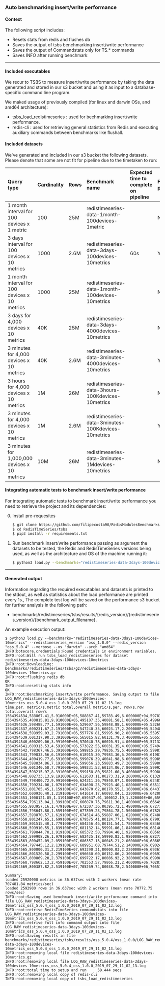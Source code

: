 
### Auto benchmarking insert/write performance

#### Context

The following script includes:
- Resets stats from redis and flushes db
- Saves the output of tsbs benchmarking insert/write performance
- Saves the output of Commandstats only for TS.* commands
- Saves INFO after running benchmark

-------
#### Included executables

We recur to TSBS to measure insert/write performance by taking the data generated and stored in our s3 bucket and using it as input to a database-specific command
line program.
 
 We maked usage of previously compiled (for linux and darwin OSs, and amd64 architecture):

- tsbs_load_redistimeseries : used for bechmarking insert/write performance.
- redis-cli  : used for retrieving general statistics from Redis and executing auxiliary commands between benchmarks like flushall.


#### Included datasets

We've generated and included in our s3 bucket the following datasets. Please denote that some are not fit for pipeline due to the timetaken to run:

|Query type|Cardinality|Rows|Benchmark name| Expected time to complete on pipeline | Fit for pipeline?
|:---|:---|:---|:---|:---|:---|
|1 month interval for 100 devices x 1 metric| 100 | 25M | redistimeseries-data-1month-100devices-1metric | | No
|3 days interval for 100 devices x 10 metrics| 1000 | 2.6M | redistimeseries-data-3days-100devices-10metrics | 60s | Yes
|1 month interval for 100 devices x 10 metrics| 1000 | 25M | redistimeseries-data-1month-100devices-10metrics | | No
|3 days for 4,000 devices x 10 metrics| 40K | 25M | redistimeseries-data-3days-4000devices-10metrics| | No
|3 minutes for 4,000 devices x 10 metrics| 40K | 2.6M | redistimeseries-data-3minutes-4000devices-10metrics| | Yes
|3 hours for 4,000 devices x 10 metrics| 1M | 26M | redistimeseries-data-3hours-100Kdevices-10metrics| | No
|3 minutes for 4,000 devices x 10 metrics| 1M | 2.6M | redistimeseries-data-3minutes-100Kdevices-10metrics | | Yes
|3 minutes for 1,000,000 devices x 10 metrics| 10M | 26M | redistimeseries-data-3minutes-1Mdevices-10metrics| | No

#### Integrating automatic tests to benchmark insert/write performance


For integrating automatic tests to benchmark insert/write performance you need to retrieve the project and its dependencies:


0) Install pre-requesites
    ```bash
    $ git clone https://github.com/filipecosta90/RedisModulesBenchmarks.git
    $ cd RedisTimeSeries/tsbs
    $ pip3 install -r requirements.txt
    ```

1) Run benchmark insert/write performance passing as argument the datasets to be tested, the Redis and RedisTimeSeries versions being used, as well as the architecture and OS of the machine running it:
    ```bash
    $ python3 load.py --benchmarks="redistimeseries-data-3days-100devices-10metrics" --redistimeseries_version "oss_1.0.0" --redis_version "oss_5.0.4" --verbose --os "darwin" --arch "amd64"
    ```
--------

#### Generated output

Information regarding the required executables and datasets is printed to the stdout, as well as statistics about the load performance are printed every 1s.,
The complete test log will be saved on the performance s3 bucket for further analysis in the following path:
 - benchmarks/redistimeseries/tsbs/results/{redis_version}/{redistimeseries_version}/{benchmark_output_filename}.


An example execution output:
```text
$ python3 load.py --benchmarks="redistimeseries-data-3days-100devices-10metrics" --redistimeseries_version "oss_1.0.0" --redis_version "oss_5.0.4" --verbose --os "darwin" --arch "amd64"
INFO:botocore.credentials:Found credentials in environment variables.
INFO:root:Will run tsbs_load_redistimeseries for dataset redistimeseries-data-3days-100devices-10metrics
INFO:root:Downloading: benchmarks/redistimeseries/tsbs/gz/redistimeseries-data-3days-100devices-10metrics.gz
INFO:root:flushing redis db
OK
INFO:root:resetting stats info
OK
INFO:root:Benchmarking insert/write performance. Saving output to file LOG_RAW_redistimeseries-data-3days-100devices-10metrics_oss_5.0.4_oss_1.0.0_2019_07_29_11_02_13.log
time,per. metric/s,metric total,overall metric/s,per. row/s,row total,overall row/s
1564394534,588867.41,5.910000E+05,588867.41,59783.49,6.000000E+04,59783.49
1564394535,400815.81,9.910000E+05,495107.35,40081.58,1.000000E+05,49960.38
1564394536,598488.77,1.591000E+06,529607.56,59848.88,1.600000E+05,53260.35
1564394537,600231.67,2.191000E+06,547240.35,60023.17,2.200000E+05,54948.83
1564394538,599959.03,2.791000E+06,557776.81,59995.90,2.800000E+05,55957.54
1564394539,601317.90,3.391000E+06,565015.82,60131.79,3.400000E+05,56651.54
1564394540,600209.06,3.991000E+06,570040.78,60020.91,4.000000E+05,57132.63
1564394541,600313.53,4.591000E+06,573822.55,60031.35,4.600000E+05,57494.74
1564394542,798367.46,5.391000E+06,598815.29,79836.75,5.400000E+05,59981.50
1564394543,799833.56,6.191000E+06,618915.30,79983.36,6.200000E+05,61981.50
1564394544,400419.77,6.591000E+06,599076.39,40041.98,6.600000E+05,59989.44
1564394545,598834.86,7.191000E+06,599056.23,59883.49,7.200000E+05,59980.60
1564394546,601340.58,7.791000E+06,599231.53,60134.06,7.800000E+05,59992.38
1564394547,598215.97,8.391000E+06,599158.80,59821.60,8.400000E+05,59980.14
1564394548,802733.13,9.191000E+06,612683.11,80273.31,9.200000E+05,61328.31
1564394549,798400.72,9.991000E+06,624311.36,79840.07,1.000000E+06,62487.37
1564394550,799234.00,1.079100E+07,634608.25,79923.40,1.080000E+06,63513.75
1564394551,801705.45,1.159100E+07,643870.62,80170.55,1.160000E+06,64437.06
1564394552,600930.40,1.219100E+07,641614.17,60093.04,1.220000E+06,64208.78
1564394553,1000121.85,1.319100E+07,659537.01,100012.19,1.320000E+06,65998.70
1564394554,796113.04,1.399100E+07,666070.75,79611.30,1.400000E+06,66649.92
1564394555,803957.16,1.479100E+07,672307.36,80395.72,1.480000E+06,67271.64
1564394556,798647.80,1.559100E+07,677809.23,79864.78,1.560000E+06,67820.05
1564394557,598870.57,1.619100E+07,674514.46,59887.06,1.620000E+06,67488.94
1564394558,801247.65,1.699100E+07,679575.41,80124.77,1.700000E+06,67993.54
1564394559,801515.40,1.779100E+07,684256.46,80151.54,1.780000E+06,68460.26
1564394560,599910.55,1.839100E+07,681132.14,59991.06,1.840000E+06,68146.55
1564394561,799844.78,1.919100E+07,685372.58,79984.48,1.920000E+06,68569.40
1564394562,599908.26,1.979100E+07,682425.18,59990.83,1.980000E+06,68273.55
1564394563,800452.09,2.059100E+07,686357.13,80045.21,2.060000E+06,68665.71
1564394564,797445.12,2.139100E+07,689951.68,79744.51,2.140000E+06,69024.20
1564394565,800000.31,2.219100E+07,693390.31,80000.03,2.220000E+06,69367.15
1564394566,801520.58,2.299100E+07,696660.60,80152.06,2.300000E+06,69693.33
1564394567,800869.20,2.379100E+07,699722.17,80086.92,2.380000E+06,69998.69
1564394568,798662.13,2.459100E+07,702553.57,79866.21,2.460000E+06,70281.07
1564394569,800387.82,2.539100E+07,705269.74,80038.78,2.540000E+06,70551.97

Summary:
loaded 25920000 metrics in 36.637sec with 2 workers (mean rate 707481.84 metrics/sec)
loaded 2592900 rows in 36.637sec with 2 workers (mean rate 70772.75 rows/sec)
INFO:root:Saving used benchmark insert/write performance command into file LOG_RAW_redistimeseries-data-3days-100devices-10metrics_oss_5.0.4_oss_1.0.0_2019_07_29_11_02_13.log
INFO:root:retrive RedisTimeSeries commandstats into file LOG_RAW_redistimeseries-data-3days-100devices-10metrics_oss_5.0.4_oss_1.0.0_2019_07_29_11_02_13.log
INFO:root:retrive full info command output into file LOG_RAW_redistimeseries-data-3days-100devices-10metrics_oss_5.0.4_oss_1.0.0_2019_07_29_11_02_13.log
INFO:root:Saving results in file benchmarks/redistimeseries/tsbs/results/oss_5.0.4/oss_1.0.0/LOG_RAW_redistimeseries-data-3days-100devices-10metrics_oss_5.0.4_oss_1.0.0_2019_07_29_11_02_13.log
INFO:root:removing local file redistimeseries-data-3days-100devices-10metrics.gz
INFO:root:removing local file LOG_RAW_redistimeseries-data-3days-100devices-10metrics_oss_5.0.4_oss_1.0.0_2019_07_29_11_02_13.log
INFO:root:total time to setup and run     58.444 secs
INFO:root:removing local copy of redis-cli
INFO:root:removing local copy of tsbs_load_redistimeseries
```


